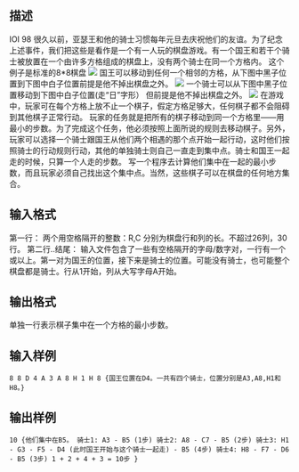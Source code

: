 ## 描述

IOI 98 很久以前，亚瑟王和他的骑士习惯每年元旦去庆祝他们的友谊。为了纪念上述事件，我们把这些是看作是一个有一人玩的棋盘游戏。有一个国王和若干个骑士被放置在一个由许多方格组成的棋盘上，没有两个骑士在同一个方格内。 这个例子是标准的8*8棋盘 <img border=0 src=http://60.191.162.158:8080/JudgeOnline/images/camelot/camelot-1.gif> 国王可以移动到任何一个相邻的方格，从下图中黑子位置到下图中白子位置前提是他不掉出棋盘之外。 <img border=0 src=http://60.191.162.158:8080/JudgeOnline/images/camelot/camelot-2.gif> 一个骑士可以从下图中黑子位置移动到下图中白子位置(走“日”字形） 但前提是他不掉出棋盘之外。 <img border=0 src=http://60.191.162.158:8080/JudgeOnline/images/camelot/camelot-3.gif> 在游戏中，玩家可在每个方格上放不止一个棋子，假定方格足够大，任何棋子都不会阻碍到其他棋子正常行动。 玩家的任务就是把所有的棋子移动到同一个方格里——用最小的步数。为了完成这个任务，他必须按照上面所说的规则去移动棋子。另外，玩家可以选择一个骑士跟国王从他们两个相遇的那个点开始一起行动，这时他们按照骑士的行动规则行动，其他的单独骑士则自己一直走到集中点。骑士和国王一起走的时候，只算一个人走的步数。 写一个程序去计算他们集中在一起的最小步数，而且玩家必须自己找出这个集中点。当然，这些棋子可以在棋盘的任何地方集合。 

## 输入格式

第一行： 两个用空格隔开的整数：R,C 分别为棋盘行和列的长。不超过26列，30行。 第二行..结尾： 输入文件包含了一些有空格隔开的字母/数字对，一行有一个或以上。第一对为国王的位置，接下来是骑士的位置。可能没有骑士，也可能整个棋盘都是骑士。行从1开始，列从大写字母A开始。 

## 输出格式

单独一行表示棋子集中在一个方格的最小步数。

## 输入样例

```plaintext
8 8 D 4 A 3 A 8 H 1 H 8 {国王位置在D4。一共有四个骑士，位置分别是A3,A8,H1和H8。}
```

## 输出样例

```plaintext
10 {他们集中在B5。 骑士1: A3 - B5 (1步) 骑士2: A8 - C7 - B5 (2步) 骑士3: H1 - G3 - F5 - D4 (此时国王开始与这个骑士一起走) - B5 (4步) 骑士4: H8 - F7 - D6 - B5 (3步) 1 + 2 + 4 + 3 = 10步 }
```



 



 

